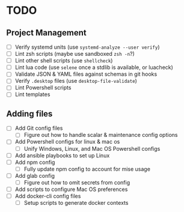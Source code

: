 # TODO

## Project Management

- [ ] Verify systemd units (use `systemd-analyze --user verify`)
- [ ] Lint zsh scripts (maybe use sandboxed `zsh -n`?)
- [ ] Lint other shell scripts (use `shellcheck`)
- [ ] Lint lua code (use `selene` once a stdlib is available, or luacheck)
- [ ] Validate JSON & YAML files against schemas in git hooks
- [ ] Verify `.desktop` files (use `desktop-file-validate`)
- [ ] Lint Powershell scripts
- [ ] Lint templates

## Adding files

- [ ] Add Git config files
  - [ ] Figure out how to handle scalar & maintenance config options
- [ ] Add Powershell configs for linux & mac os
  - [ ] Unify Windows, Linux, and Mac OS Powershell configs
- [ ] Add ansible playbooks to set up Linux
- [ ] Add npm config
  - [ ] Fully update npm config to account for mise usage
- [ ] Add glab config
  - [ ] Figure out how to omit secrets from config
- [ ] Add scripts to configure Mac OS preferences
- [ ] Add docker-cli config files
  - [ ] Setup scripts to generate docker contexts
